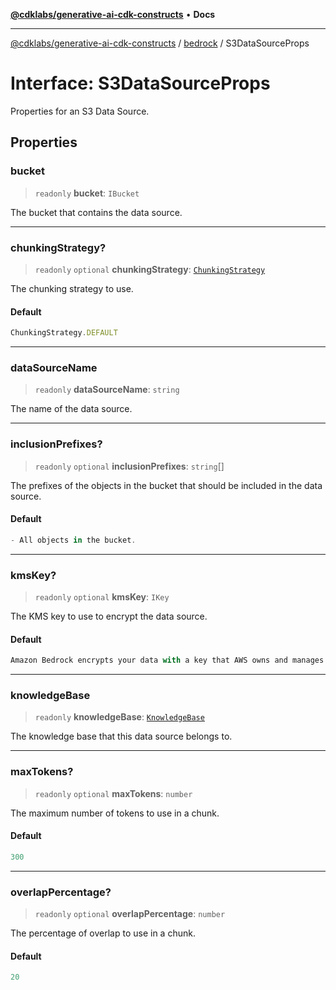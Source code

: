 [**@cdklabs/generative-ai-cdk-constructs**](../../../README.md) • **Docs**

***

[@cdklabs/generative-ai-cdk-constructs](../../../README.md) / [bedrock](../README.md) / S3DataSourceProps

# Interface: S3DataSourceProps

Properties for an S3 Data Source.

## Properties

### bucket

> `readonly` **bucket**: `IBucket`

The bucket that contains the data source.

***

### chunkingStrategy?

> `readonly` `optional` **chunkingStrategy**: [`ChunkingStrategy`](../enumerations/ChunkingStrategy.md)

The chunking strategy to use.

#### Default

```ts
ChunkingStrategy.DEFAULT
```

***

### dataSourceName

> `readonly` **dataSourceName**: `string`

The name of the data source.

***

### inclusionPrefixes?

> `readonly` `optional` **inclusionPrefixes**: `string`[]

The prefixes of the objects in the bucket that should be included in the data source.

#### Default

```ts
- All objects in the bucket.
```

***

### kmsKey?

> `readonly` `optional` **kmsKey**: `IKey`

The KMS key to use to encrypt the data source.

#### Default

```ts
Amazon Bedrock encrypts your data with a key that AWS owns and manages
```

***

### knowledgeBase

> `readonly` **knowledgeBase**: [`KnowledgeBase`](../classes/KnowledgeBase.md)

The knowledge base that this data source belongs to.

***

### maxTokens?

> `readonly` `optional` **maxTokens**: `number`

The maximum number of tokens to use in a chunk.

#### Default

```ts
300
```

***

### overlapPercentage?

> `readonly` `optional` **overlapPercentage**: `number`

The percentage of overlap to use in a chunk.

#### Default

```ts
20
```
